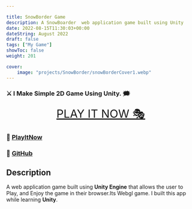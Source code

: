 ```yaml
---

title: SnowBorder Game
description: A SnowBoarder  web application game built using Unity
date: 2022-08-15T11:30:03+00:00
dateString: August 2022
draft: false
tags: ["My Game"]
showToc: false
weight: 201

cover:
    image: "projects/SnowBorder/snowBorderCover1.webp"
---
```



### ⚔ I Make Simple 2D Game Using Unity. 🗯

<p align="center">
<a style="font-size:30px" href="http://awaismustafa.com/SnowBorder" target="_blank">PLAY IT NOW 🎭</a>
</p>

### 🔗 [PlayItNow](http://awaismustafa.com/SnowBorder)
### 🔗 [GitHub](https://github.com/awwais/SnowBoarder)

## Description

A  web application game built using **Unity Engine** that allows the user to Play,
and Enjoy the game in their browser.Its Webgl game. 
I built this app while learning **Unity**.


